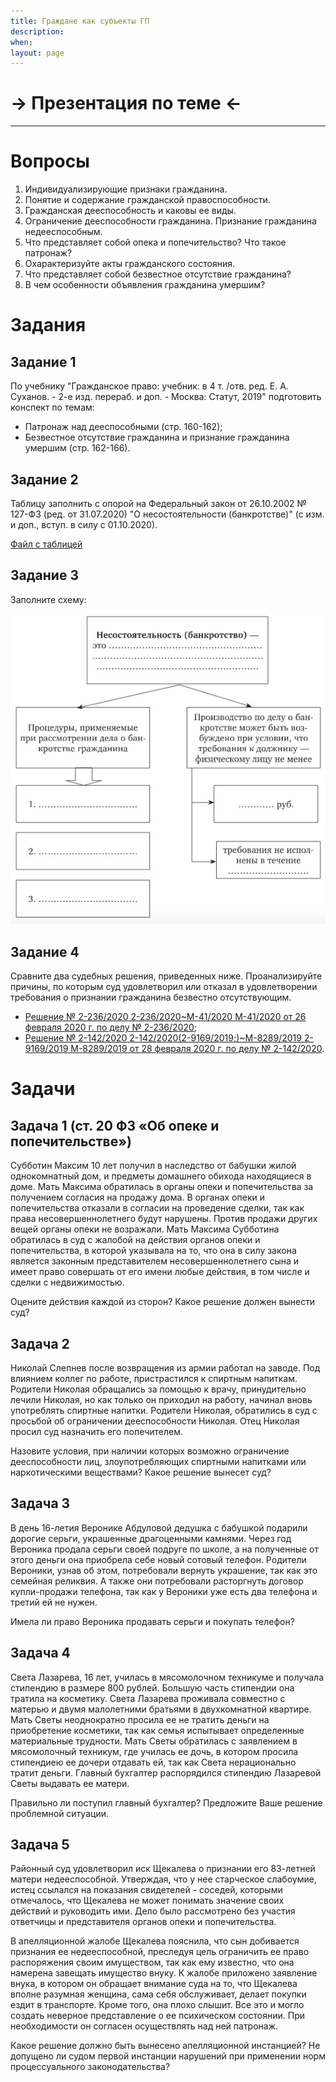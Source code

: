 ```yaml
---
title: Граждане как субъекты ГП
description:
when:
layout: page
---
```


# &rarr; <a id="goToPresentation" target="_blank">Презентация по теме</a> &larr;

<hr />

# Вопросы

1. Индивидуализирующие признаки гражданина.
2. Понятие и содержание гражданской правоспособности.
3. Гражданская дееспособность и каковы ее виды.
4. Ограничение дееспособности гражданина. Признание гражданина недееспособным.
5. Что представляет собой опека и попечительство? Что такое патронаж?
6. Охарактеризуйте акты гражданского состояния.
7. Что представляет собой безвестное отсутствие гражданина?
8. В чем особенности объявления гражданина умершим?

# Задания

## Задание 1

По учебнику "Гражданское право: учебник: в 4 т. /отв. ред. Е. А. Суханов. - 2-е
изд. перераб. и доп. - Москва: Статут, 2019" подготовить конспект по темам:

- Патронаж над дееспособными (стр. 160-162);
- Безвестное отсутствие гражданина и признание гражданина умершим (стр. 162-166).

## Задание 2

Таблицу заполнить с опорой на Федеральный закон от 26.10.2002 № 127-ФЗ (ред. от
31.07.2020) "О несостоятельности (банкротстве)" (с изм. и доп., вступ. в силу с
01.10.2020).

[Файл с таблицей](./03/Tablitsa.docx)

## Задание 3

Заполните схему:

![](./03/scheme_bankruptcy.jpg)

## Задание 4

Сравните два судебных решения, приведенных ниже. Проанализируйте причины, по
которым суд удовлетворил или отказал в удовлетворении требования о признании
гражданина безвестно отсутствующим.

- [Решение № 2-236/2020 2-236/2020~М-41/2020 М-41/2020 от 26 февраля 2020 г. по делу № 2-236/2020](https://sudact.ru/regular/doc/PCy3tyo2kvJQ/?regular-txt=%D0%BF%D1%80%D0%B8%D0%B7%D0%BD%D0%B0%D0%BD%D0%B8%D0%B5+%D0%B3%D1%80%D0%B0%D0%B6%D0%B4%D0%B0%D0%BD%D0%B8%D0%BD%D0%B0+%D0%B1%D0%B5%D0%B7%D0%B2%D0%B5%D1%81%D1%82%D0%BD%D0%BE+%D0%BE%D1%82%D1%81%D1%83%D1%82%D1%81%D1%82%D0%B2%D1%83%D1%8E%D1%89%D0%B8%D0%BC&regular-case_doc=&regular-lawchunkinfo=&regular-date_from=&regular-date_to=&regular-workflow_stage=&regular-area=&regular-court=&regular-judge=&_=1601573028262&snippet_pos=1070#snippet);
- [Решение № 2-142/2020 2-142/2020(2-9169/2019;)~М-8289/2019 2-9169/2019 М-8289/2019 от 28 февраля 2020 г. по делу № 2-142/2020](https://sudact.ru/regular/doc/sxg7P5jX0Nrj/?regular-txt=%D0%BF%D1%80%D0%B8%D0%B7%D0%BD%D0%B0%D0%BD%D0%B8%D0%B5+%D0%B3%D1%80%D0%B0%D0%B6%D0%B4%D0%B0%D0%BD%D0%B8%D0%BD%D0%B0+%D0%B1%D0%B5%D0%B7%D0%B2%D0%B5%D1%81%D1%82%D0%BD%D0%BE+%D0%BE%D1%82%D1%81%D1%83%D1%82%D1%81%D1%82%D0%B2%D1%83%D1%8E%D1%89%D0%B8%D0%BC&regular-case_doc=&regular-lawchunkinfo=&regular-date_from=&regular-date_to=&regular-workflow_stage=&regular-area=&regular-court=&regular-judge=&_=1601573028262&snippet_pos=554#snippet).

# Задачи

## Задача 1 (ст. 20 ФЗ «Об опеке и попечительстве»)

Субботин Максим 10 лет получил в наследство от бабушки жилой однокомнатный дом,
и предметы домашнего обихода находящиеся в доме. Мать Максима обратилась в
органы опеки и попечительства за получением согласия на продажу дома. В органах
опеки и попечительства отказали в согласии на проведение сделки, так как права
несовершеннолетнего будут нарушены. Против продажи других вещей органы опеки не
возражали. Мать Максима Субботина обратилась в суд с жалобой на действия органов
опеки и попечительства, в которой указывала на то, что она в силу закона
является законным представителем несовершеннолетнего сына и имеет право
совершать от его имени любые действия, в том числе и сделки с недвижимостью.

Оцените действия каждой из сторон? Какое решение должен вынести суд?

## Задача 2

Николай Слепнев после возвращения из армии работал на заводе. Под влиянием
коллег по работе, пристрастился к спиртным напиткам. Родители Николая обращались
за помощью к врачу, принудительно лечили Николая, но как только он приходил на
работу, начинал вновь употреблять спиртные напитки. Родители Николая, обратились
в суд с просьбой об ограничении дееспособности Николая. Отец Николая просил суд
назначить его попечителем.

Назовите условия, при наличии которых возможно ограничение дееспособности лиц,
злоупотребляющих спиртными напитками или наркотическими веществами? Какое
решение вынесет суд?

## Задача 3

В день 16-летия Веронике Абдуловой дедушка с бабушкой подарили дорогие серьги,
украшенные драгоценными камнями. Через год Вероника продала серьги своей подруге
по школе, а на полученные от этого деньги она приобрела себе новый сотовый
телефон. Родители Вероники, узнав об этом, потребовали вернуть украшение, так
как это семейная реликвия. А также они потребовали расторгнуть договор
купли-продажи телефона, так как у Вероники уже есть два телефона и третий ей не
нужен.

Имела ли право Вероника продавать серьги и покупать телефон?

## Задача 4

Света Лазарева, 16 лет, училась в мясомолочном техникуме и получала стипендию в
размере 800 рублей. Большую часть стипендии она тратила на косметику. Света
Лазарева проживала совместно с матерью и двумя малолетними братьями в
двухкомнатной квартире. Мать Светы неоднократно просила ее не тратить деньги на
приобретение косметики, так как семья испытывает определенные материальные
трудности. Мать Светы обратилась с заявлением в мясомолочный техникум, где
училась ее дочь, в котором просила стипендиею ее дочери отдавать ей, так как
Света нерационально тратит деньги. Главный бухгалтер распорядился стипендию
Лазаревой Светы выдавать ее матери.

Правильно ли поступил главный бухгалтер? Предложите Ваше решение проблемной
ситуации.

<!-- ## Задача 5 -->

<!-- Супруги Сибиряковы находились в браке 10 лет, у них родились две девочки. В 2009 г. они развелись, а отец девочек был лишен родительских прав. Несовершеннолетние дочери по решению суда проживают с матерью, которая в 2011 г. поменяла свою и фамилии детей на свою девичью фамилию. Узнав об этом решении, Сибиряков обратился в суд.Проанализируйте данную ситуацию с позиции гражданского законодательства и дайте прогноз развития ситуации в суде. -->

<!-- Может ли единственный законный представитель несовершеннолетнего самостоятельно решать вопрос о смене имени ребенка? Ответ аргументируйте ссылкой на действующие правовые нормы. -->

## Задача 5

Районный суд удовлетворил иск Щекалева о признании его 83-летней матери недееспособной. Утверждая, что у нее старческое слабоумие, истец ссылался на показания свидетелей - соседей, которыми отмечалось, что Щекалева не может понимать значение своих действий и руководить ими. Дело было рассмотрено без участия ответчицы и представителя органов опеки и попечительства.

В апелляционной жалобе Щекалева пояснила, что сын добивается признания ее недееспособной, преследуя цель ограничить ее право распоряжения своим имуществом, так как ему известно, что она намерена завещать имущество внуку. К жалобе приложено заявление внука, в котором он обращает внимание суда на то, что Щекалева вполне разумная женщина, сама себя обслуживает, делает покупки ездит в транспорте. Кроме того, она плохо слышит. Все это и могло создать неверное представление о ее психическом состоянии. При необходимости он согласен осуществлять над ней патронаж.

Какое решение должно быть вынесено апелляционной инстанцией? Не допущено ли судом первой инстанции нарушений при применении норм процессуального законодательства?
